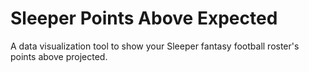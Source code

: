 # Sleeper Points Above Expected
A data visualization tool to show your Sleeper fantasy football roster's points above projected.
